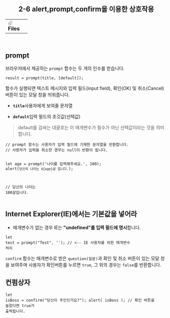 <body><article id="f1535e3f-9d93-43e3-ad34-cdc20fe7397b" class="page sans"><header><h1 class="page-title">2-6 alert,prompt,confirm을 이용한 상호작용</h1><table class="properties"><tbody><tr class="property-row property-row-file"><th><span class="icon property-icon"><svg viewBox="0 0 14 14" style="width:14px;height:14px;display:block;fill:rgba(55, 53, 47, 0.4);flex-shrink:0;-webkit-backface-visibility:hidden" class="typesFile"><path d="M5.94578,14 C4.62416,14 3.38248,13.4963 2.44892,12.585 C1.514641,11.6736 1,10.4639 1,9.17405 C1.00086108,7.88562 1.514641,6.67434 2.44892,5.76378 L7.45612,0.985988 C8.80142,-0.327216 11.1777,-0.332396 12.5354,0.992848 C13.9369,2.36163 13.9369,4.58722 12.5354,5.95418 L8.03046,10.2414 C7.16278,11.0877 5.73682,11.0894 4.86024,10.2345 C3.98394,9.37789 3.98394,7.98769 4.86024,7.1327 L6.60422,5.4317 L7.87576,6.67196 L6.13177,8.37297 C6.01668,8.48539 6.00003,8.61545 6.00003,8.68335 C6.00003,8.75083 6.01668,8.88103 6.13177,8.99429 C6.36197,9.21689 6.53749,9.21689 6.76768,8.99429 L11.2707,4.70622 C11.9645,4.03016 11.9645,2.91757 11.2638,2.23311 C10.5843,1.57007 9.40045,1.57007 8.72077,2.23311 L3.71342,7.0109 C3.12602,7.58406 2.79837,8.35435 2.79837,9.17405 C2.79837,9.99459 3.12602,10.7654 3.72045,11.3446 C4.90947,12.5062 6.98195,12.5062 8.17096,11.3446 L10.41911,9.15165 L11.6906,10.3919 L9.4425,12.585 C8.50808,13.4963 7.2664,14 5.94578,14 Z"></path></svg></span>Files</th><td></td></tr></tbody></table></header><div class="page-body"><h2 id="dfb578e2-55bf-4a5d-a69e-5fe4f4a6316b" class="">prompt</h2><p id="b1c4c487-3580-44b8-9463-2af7c7932e7e" class="">브라우저에서 제공하는 <code>prompt</code> 함수는 두 개의 인수를 받습니다.</p><pre id="9dee8bd2-9b37-4d20-aab6-3429a437b9f1" class="code code-wrap"><code>result = prompt(title, [default]);</code></pre><p id="22ec0367-4fb3-4a0d-ac05-649235ed0fbc" class="">함수가 실행되면 텍스트 메시지와 입력 필드(input field), 확인(OK) 및 취소(Cancel) 버튼이 있는 모달 창을 띄워줍니다.</p><ul id="0d22b365-13c6-42df-ba1a-5dc81e86e87e" class="bulleted-list"><li><code><strong>title</strong></code>사용자에게 보여줄 문자열</li></ul><ul id="f1ba4602-93e8-45e4-92b6-495f2343458b" class="bulleted-list"><li><code><strong>default</strong></code>입력 필드의 초깃값(선택값)</li></ul><blockquote id="89168744-eedb-432b-88a0-361f48277a91" class="">default를 감싸는 대괄호는 이 매개변수가 필수가 아닌 선택값이라는 것을 의미합니다.</blockquote><p id="865e3e1d-1e5c-4675-912a-5289fcf7400e" class="">
</p><pre id="03519124-0ce1-478b-8de5-fc3633ea1be6" class="code"><code>// prompt 함수는 사용자가 입력 필드에 기재한 문자열을 반환합니다. 
// 사용자가 입력을 취소한 경우는 null이 반환이 됩니다.

let age = prompt(&#x27;나이를 입력해주세요.&#x27;, 100);
alert(`당신의 나이는 ${age}살 입니다.`); 

// 당신의 나이는 100살입니다.</code></pre><h2 id="2d617e74-57ba-4442-95c9-745a2b143b07" class="">Internet Explorer(IE)에서는 기본값을 넣어라</h2><ul id="2821da6a-3aef-4afb-ad2f-fccf24183311" class="bulleted-list"><li>매개변수가 없는 경우 IE는 <strong>&quot;undefined&quot;를 입력 필드에 명시</strong>합니다.</li></ul><pre id="d345c213-c27b-4dd5-82f7-608ea88165b5" class="code code-wrap"><code>let test = prompt(&quot;Test&quot;, &#x27;&#x27;); // &lt;-- IE 사용자를 위한 매개변수 처리</code></pre><p id="64a6642e-4a12-45e1-bfac-0b0abf5fcb29" class=""><code>confirm</code> 함수는 매개변수로 받은 <code>question(질문)</code>과 확인 및 취소 버튼이 있는 모달 창을 보여주며 사용자가 확인버튼를 누르면 <code>true</code>, 그 외의 경우는 <code>false</code>를 반환합니다.</p><h2 id="e5f2145c-a438-416a-98c4-cb51252635ac" class="">컨펌상자</h2><pre id="487e0583-48aa-459f-acf4-4147001382d9" class="code code-wrap"><code>let isBoss = confirm(&quot;당신이 주인인가요?&quot;);
alert( isBoss ); // 확인 버튼을 눌렀다면 true가 출력됩니다.</code></pre><p id="5674ab56-c2df-4918-9769-91f6664e96f2" class="">
</p></div></article></body></html>
